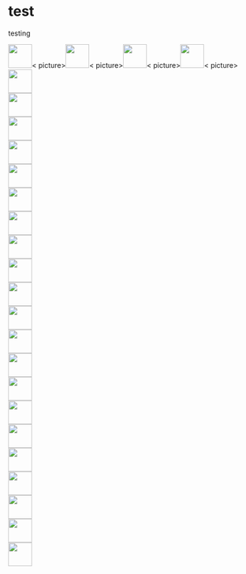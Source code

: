 # test
testing

<picture><img src="https://avatars.githubusercontent.com/u/36966635?v=4" height=48 /></picture><
picture><img src="https://avatars.githubusercontent.com/u/36966635?v=4" height=48 /></picture><
picture><img src="https://avatars.githubusercontent.com/u/36966635?v=4" height=48 /></picture><
picture><img src="https://avatars.githubusercontent.com/u/36966635?v=4" height=48 /></picture><
picture><img src="https://avatars.githubusercontent.com/u/36966635?v=4" height=48 /></picture><br/>
<picture><img src="https://avatars.githubusercontent.com/u/36966635?v=4" height=48 /></picture>\
<picture><img src="https://avatars.githubusercontent.com/u/36966635?v=4" height=48 /></picture>\
<picture><img src="https://avatars.githubusercontent.com/u/36966635?v=4" height=48 /></picture>\
<picture><img src="https://avatars.githubusercontent.com/u/36966635?v=4" height=48 /></picture>\
<picture><img src="https://avatars.githubusercontent.com/u/36966635?v=4" height=48 /></picture><br/>
<picture><img src="https://avatars.githubusercontent.com/u/36966635?v=4" height=48 /></picture>\
<picture><img src="https://avatars.githubusercontent.com/u/36966635?v=4" height=48 /></picture>\
<picture><img src="https://avatars.githubusercontent.com/u/36966635?v=4" height=48 /></picture>\
<picture><img src="https://avatars.githubusercontent.com/u/36966635?v=4" height=48 /></picture>\
<picture><img src="https://avatars.githubusercontent.com/u/36966635?v=4" height=48 /></picture><br/>
<picture><img src="https://avatars.githubusercontent.com/u/36966635?v=4" height=48 /></picture>\
<picture><img src="https://avatars.githubusercontent.com/u/36966635?v=4" height=48 /></picture>\
<picture><img src="https://avatars.githubusercontent.com/u/36966635?v=4" height=48 /></picture>\
<picture><img src="https://avatars.githubusercontent.com/u/36966635?v=4" height=48 /></picture>\
<picture><img src="https://avatars.githubusercontent.com/u/36966635?v=4" height=48 /></picture><br/>
<picture><img src="https://avatars.githubusercontent.com/u/36966635?v=4" height=48 /></picture>\
<picture><img src="https://avatars.githubusercontent.com/u/36966635?v=4" height=48 /></picture>\
<picture><img src="https://avatars.githubusercontent.com/u/36966635?v=4" height=48 /></picture>\
<picture><img src="https://avatars.githubusercontent.com/u/36966635?v=4" height=48 /></picture>\
<picture><img src="https://avatars.githubusercontent.com/u/36966635?v=4" height=48 /></picture>
